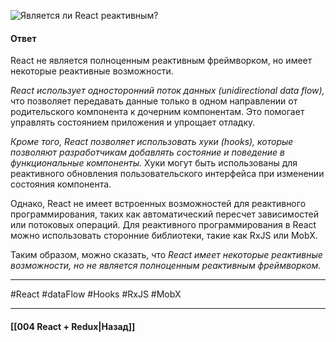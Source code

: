 ![Является ли React реактивным?](https://youtu.be/DgevxmyzymQ?t=291)

#### Ответ

React не является полноценным реактивным фреймворком, но имеет некоторые реактивные возможности.

*React использует односторонний поток данных (unidirectional data flow),* что позволяет передавать данные только в одном направлении от родительского компонента к дочерним компонентам. Это помогает управлять состоянием приложения и упрощает отладку.

*Кроме того, React позволяет использовать хуки (hooks), которые позволяют разработчикам добавлять состояние и поведение в функциональные компоненты.* Хуки могут быть использованы для реактивного обновления пользовательского интерфейса при изменении состояния компонента.

Однако, React не имеет встроенных возможностей для реактивного программирования, таких как автоматический пересчет зависимостей или потоковых операций. Для реактивного программирования в React можно использовать сторонние библиотеки, такие как RxJS или MobX.

Таким образом, можно сказать, что *React имеет некоторые реактивные возможности, но не является полноценным реактивным фреймворком.*

____
#React #dataFlow #Hooks #RxJS #MobX

____

#### [[004 React + Redux|Назад]]
